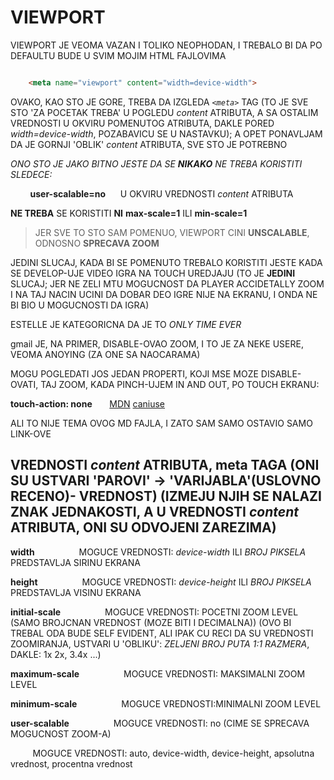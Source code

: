 # VIEWPORT

VIEWPORT JE VEOMA VAZAN I TOLIKO NEOPHODAN, I TREBALO BI DA PO DEFAULTU BUDE U SVIM MOJIM HTML FAJLOVIMA

```HTML

    <meta name="viewport" content="width=device-width">

```

OVAKO, KAO STO JE GORE, TREBA DA IZGLEDA *`<meta>`* TAG (TO JE SVE STO 'ZA POCETAK TREBA' U POGLEDU *content* ATRIBUTA, A SA OSTALIM VREDNOSTI U OKVIRU POMENUTOG ATRIBUTA, DAKLE PORED *width=device-width*, POZABAVICU SE U NASTAVKU); A OPET PONAVLJAM DA JE GORNJI 'OBLIK' *content* ATRIBUTA, SVE STO JE POTREBNO

*ONO STO JE JAKO BITNO JESTE DA SE **NIKAKO** NE TREBA KORISTITI SLEDECE:*

&nbsp;&nbsp;&nbsp;&nbsp;&nbsp;&nbsp;&nbsp; **user-scalable=no** &nbsp;&nbsp;&nbsp;&nbsp; U OKVIRU VREDNOSTI *content* ATRIBUTA

**NE TREBA** SE KORISTITI **NI** **max-scale=1** ILI **min-scale=1**

> JER SVE TO STO SAM POMENUO, VIEWPORT CINI **UNSCALABLE**, ODNOSNO **SPRECAVA ZOOM**

JEDINI SLUCAJ, KADA BI SE POMENUTO TREBALO KORISTITI JESTE KADA SE DEVELOP-UJE VIDEO IGRA NA TOUCH UREDJAJU (TO JE **JEDINI** SLUCAJ; JER NE ZELI MTU MOGUCNOST DA PLAYER ACCIDETALLY ZOOM I NA TAJ NACIN UCINI DA DOBAR DEO IGRE NIJE NA EKRANU, I ONDA NE BI BIO U MOGUCNOSTI DA IGRA)

ESTELLE JE KATEGORICNA DA JE TO *ONLY TIME EVER*

gmail JE, NA PRIMER, DISABLE-OVAO ZOOM, I TO JE ZA NEKE USERE, VEOMA ANOYING (ZA ONE SA NAOCARAMA)

MOGU POGLEDATI JOS JEDAN PROPERTI, KOJI MSE MOZE DISABLE-OVATI, TAJ ZOOM, KADA PINCH-UJEM IN AND OUT, PO TOUCH EKRANU:

**touch-action: none** &nbsp;&nbsp;&nbsp;&nbsp;&nbsp; [MDN](https://developer.mozilla.org/en-US/docs/Web/CSS/touch-action) [caniuse](https://caniuse.com/#search=touch-action)

ALI TO NIJE TEMA OVOG MD FAJLA, I ZATO SAM SAMO OSTAVIO SAMO LINK-OVE

## VREDNOSTI *content* ATRIBUTA, meta TAGA (ONI SU USTVARI 'PAROVI' -> 'VARIJABLA'(USLOVNO RECENO)- VREDNOST) (IZMEJU NJIH SE NALAZI ZNAK JEDNAKOSTI, A U VREDNOSTI *content* ATRIBUTA, ONI SU ODVOJENI ZAREZIMA)

**width**&nbsp;&nbsp;&nbsp;&nbsp;&nbsp;&nbsp;&nbsp;&nbsp;
&nbsp;&nbsp;&nbsp;&nbsp;&nbsp;&nbsp;&nbsp;&nbsp; MOGUCE VREDNOSTI: *device-width* ILI *BROJ PIKSELA*
PREDSTAVLJA SIRINU EKRANA

**height**&nbsp;&nbsp;&nbsp;&nbsp;&nbsp;&nbsp;&nbsp;&nbsp;
&nbsp;&nbsp;&nbsp;&nbsp;&nbsp;&nbsp;&nbsp;&nbsp; MOGUCE VREDNOSTI: *device-height* ILI *BROJ PIKSELA*
PREDSTAVLJA VISINU EKRANA

**initial-scale**&nbsp;&nbsp;&nbsp;&nbsp;&nbsp;&nbsp;&nbsp;&nbsp;
&nbsp;&nbsp;&nbsp;&nbsp;&nbsp;&nbsp;&nbsp;&nbsp; MOGUCE VREDNOSTI: POCETNI ZOOM LEVEL (SAMO BROJCNAN VREDNOST (MOZE BITI I DECIMALNA)) (OVO BI TREBAL ODA BUDE SELF EVIDENT, ALI IPAK CU RECI DA SU VREDNOSTI ZOOMIRANJA, USTVARI U 'OBLIKU': *ZELJENI BROJ PUTA 1:1 RAZMERA*, DAKLE: 1x 2x, 3.4x ...)

**maximum-scale**&nbsp;&nbsp;&nbsp;&nbsp;&nbsp;&nbsp;&nbsp;&nbsp;
&nbsp;&nbsp;&nbsp;&nbsp;&nbsp;&nbsp;&nbsp;&nbsp; MOGUCE VREDNOSTI: MAKSIMALNI ZOOM LEVEL

**minimum-scale**&nbsp;&nbsp;&nbsp;&nbsp;&nbsp;&nbsp;&nbsp;&nbsp;
&nbsp;&nbsp;&nbsp;&nbsp;&nbsp;&nbsp;&nbsp;&nbsp; MOGUCE VREDNOSTI:MINIMALNI ZOOM LEVEL

**user-scalable**&nbsp;&nbsp;&nbsp;&nbsp;&nbsp;&nbsp;&nbsp;&nbsp;
&nbsp;&nbsp;&nbsp;&nbsp;&nbsp;&nbsp;&nbsp;&nbsp; MOGUCE VREDNOSTI: no (CIME SE SPRECAVA MOGUCNOST ZOOM-A)


&nbsp;&nbsp;&nbsp;&nbsp;&nbsp;&nbsp;&nbsp;&nbsp; MOGUCE VREDNOSTI: auto, device-width, device-height, apsolutna vrednost, procentna vrednost